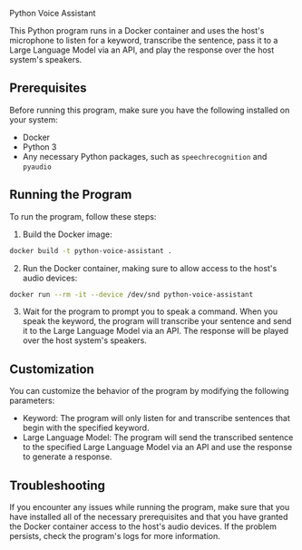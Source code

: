 Python Voice Assistant

This Python program runs in a Docker container and uses the host's microphone to listen for a keyword, transcribe the sentence, pass it to a Large Language Model via an API, and play the response over the host system's speakers.

## Prerequisites

Before running this program, make sure you have the following installed on your system:

- Docker
- Python 3
- Any necessary Python packages, such as `speechrecognition` and `pyaudio`

## Running the Program

To run the program, follow these steps:

1. Build the Docker image:

```bash
docker build -t python-voice-assistant .
```

2. Run the Docker container, making sure to allow access to the host's audio devices:

```bash
docker run --rm -it --device /dev/snd python-voice-assistant
```

3. Wait for the program to prompt you to speak a command. When you speak the keyword, the program will transcribe your sentence and send it to the Large Language Model via an API. The response will be played over the host system's speakers.

## Customization

You can customize the behavior of the program by modifying the following parameters:

* Keyword: The program will only listen for and transcribe sentences that begin with the specified keyword.
* Large Language Model: The program will send the transcribed sentence to the specified Large Language Model via an API and use the response to generate a response.

## Troubleshooting

If you encounter any issues while running the program, make sure that you have installed all of the necessary prerequisites and that you have granted the Docker container access to the host's audio devices. If the problem persists, check the program's logs for more information.